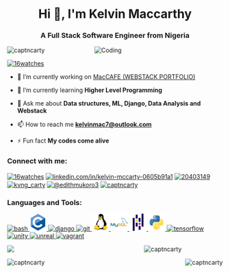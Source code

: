 <h1 align="center">Hi 👋, I'm Kelvin Maccarthy</h1>
<h3 align="center">A Full Stack Software Engineer from Nigeria</h3>
<img align="right" alt="Coding" width="300" src="https://miro.medium.com/max/720/1*IRGHmiGsa16stedQvIaZfw.gif">

<p align="left"> <img src="https://komarev.com/ghpvc/?username=captncarty&label=Profile%20views&color=0e75b6&style=flat" alt="captncarty" /> </p>

<p align="left"> <a href="https://twitter.com/16watches" target="blank"><img src="https://img.shields.io/twitter/follow/16watches?logo=twitter&style=for-the-badge" alt="16watches" /></a> </p>

- 🔭 I’m currently working on [MacCAFE (WEBSTACK PORTFOLIO)](https://github.com/Captncarty/MacCAFE)

- 🌱 I’m currently learning **Higher Level Programming**

- 💬 Ask me about **Data structures, ML, Django, Data Analysis and Webstack**

- 📫 How to reach me **kelvinmac7@outlook.com**

- ⚡ Fun fact **My codes come alive**

<h3 align="left">Connect with me:</h3>
<p align="left">
<a href="https://twitter.com/16watches" target="blank"><img align="center" src="https://raw.githubusercontent.com/rahuldkjain/github-profile-readme-generator/master/src/images/icons/Social/twitter.svg" alt="16watches" height="30" width="40" /></a>
<a href="https://linkedin.com/in/linkedin.com/in/kelvin-mccarty-0605b91a1" target="blank"><img align="center" src="https://raw.githubusercontent.com/rahuldkjain/github-profile-readme-generator/master/src/images/icons/Social/linked-in-alt.svg" alt="linkedin.com/in/kelvin-mccarty-0605b91a1" height="30" width="40" /></a>
<a href="https://stackoverflow.com/users/20403149" target="blank"><img align="center" src="https://raw.githubusercontent.com/rahuldkjain/github-profile-readme-generator/master/src/images/icons/Social/stack-overflow.svg" alt="20403149" height="30" width="40" /></a>
<a href="https://instagram.com/kvng_carty" target="blank"><img align="center" src="https://raw.githubusercontent.com/rahuldkjain/github-profile-readme-generator/master/src/images/icons/Social/instagram.svg" alt="kvng_carty" height="30" width="40" /></a>
<a href="https://medium.com/@edithmukoro3" target="blank"><img align="center" src="https://raw.githubusercontent.com/rahuldkjain/github-profile-readme-generator/master/src/images/icons/Social/medium.svg" alt="@edithmukoro3" height="30" width="40" /></a>
<a href="https://www.leetcode.com/captncarty" target="blank"><img align="center" src="https://raw.githubusercontent.com/rahuldkjain/github-profile-readme-generator/master/src/images/icons/Social/leet-code.svg" alt="captncarty" height="30" width="40" /></a>
</p>

<h3 align="left">Languages and Tools:</h3>
<p align="left"> <a href="https://www.gnu.org/software/bash/" target="_blank" rel="noreferrer"> <img src="https://www.vectorlogo.zone/logos/gnu_bash/gnu_bash-icon.svg" alt="bash" width="40" height="40"/> </a> <a href="https://www.cprogramming.com/" target="_blank" rel="noreferrer"> <img src="https://raw.githubusercontent.com/devicons/devicon/master/icons/c/c-original.svg" alt="c" width="40" height="40"/> </a> <a href="https://www.djangoproject.com/" target="_blank" rel="noreferrer"> <img src="https://cdn.worldvectorlogo.com/logos/django.svg" alt="django" width="40" height="40"/> </a> <a href="https://git-scm.com/" target="_blank" rel="noreferrer"> <img src="https://www.vectorlogo.zone/logos/git-scm/git-scm-icon.svg" alt="git" width="40" height="40"/> </a> <a href="https://www.linux.org/" target="_blank" rel="noreferrer"> <img src="https://raw.githubusercontent.com/devicons/devicon/master/icons/linux/linux-original.svg" alt="linux" width="40" height="40"/> </a> <a href="https://www.mysql.com/" target="_blank" rel="noreferrer"> <img src="https://raw.githubusercontent.com/devicons/devicon/master/icons/mysql/mysql-original-wordmark.svg" alt="mysql" width="40" height="40"/> </a> <a href="https://pandas.pydata.org/" target="_blank" rel="noreferrer"> <img src="https://raw.githubusercontent.com/devicons/devicon/2ae2a900d2f041da66e950e4d48052658d850630/icons/pandas/pandas-original.svg" alt="pandas" width="40" height="40"/> </a> <a href="https://www.python.org" target="_blank" rel="noreferrer"> <img src="https://raw.githubusercontent.com/devicons/devicon/master/icons/python/python-original.svg" alt="python" width="40" height="40"/> </a> <a href="https://www.tensorflow.org" target="_blank" rel="noreferrer"> <img src="https://www.vectorlogo.zone/logos/tensorflow/tensorflow-icon.svg" alt="tensorflow" width="40" height="40"/> </a> <a href="https://unity.com/" target="_blank" rel="noreferrer"> <img src="https://www.vectorlogo.zone/logos/unity3d/unity3d-icon.svg" alt="unity" width="40" height="40"/> </a> <a href="https://unrealengine.com/" target="_blank" rel="noreferrer"> <img src="https://raw.githubusercontent.com/kenangundogan/fontisto/036b7eca71aab1bef8e6a0518f7329f13ed62f6b/icons/svg/brand/unreal-engine.svg" alt="unreal" width="40" height="40"/> </a> <a href="https://www.vagrantup.com/" target="_blank" rel="noreferrer"> <img src="https://www.vectorlogo.zone/logos/vagrantup/vagrantup-icon.svg" alt="vagrant" width="40" height="40"/> </a> </p>

<img align="left" src="https://i.pinimg.com/originals/4b/51/03/4b510366962a06bd830e3166ddef7260.gif" width="320" > 

<p>&nbsp;<img align="left" src="https://github-readme-stats.vercel.app/api?username=captncarty&show_icons=true&locale=en" alt="captncarty" /></p>

<p><img align="left" src="https://github-readme-streak-stats.herokuapp.com/?user=captncarty&" alt="captncarty" /></p> 

<p><img align="right" src="https://github-readme-stats.vercel.app/api/top-langs?username=captncarty&show_icons=true&locale=en&layout=compact" alt="captncarty" /></p>
